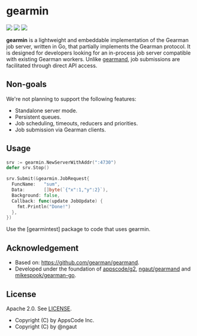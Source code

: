 # gearmin

<p align="left">
  <a href="LICENSE"><img src="https://img.shields.io/badge/license-Apache%202.0-blue.svg"/></a>
  <a href="https://codecov.io/gh/artefactual-labs/gearmin"><img src="https://img.shields.io/codecov/c/github/artefactual-labs/gearmain"/></a>
  <a href="https://pkg.go.dev/github.com/artefactual-labs/gearmin"><img src="https://img.shields.io/badge/go.dev-reference-007d9c?logo=go&logoColor=white&style=flat-square"/></a>
</p>

**gearmin** is a lightweight and embeddable implementation of the Gearman job
server, written in Go, that partially implements the Gearman protocol. It is
designed for developers looking for an in-process job server compatible with
existing Gearman workers. Unlike [gearmand], job submissions are facilitated
through direct API access.

## Non-goals

We're not planning to support the following features:

- Standalone server mode.
- Persistent queues.
- Job scheduling, timeouts, reducers and priorities.
- Job submission via Gearman clients.

## Usage

```go
srv := gearmin.NewServerWithAddr(":4730")
defer srv.Stop()

srv.Submit(&gearmin.JobRequest{
  FuncName:   "sum",
  Data:       []byte(`{"x":1,"y":2}`),
  Background: false,
  Callback: func(update JobUpdate) {
    fmt.Println("Done!")
  },
})
```

Use the [gearmintest] package to code that uses gearmin.

## Acknowledgement

* Based on: https://github.com/gearman/gearmand.
* Developed under the foundation of [appscode/g2], [ngaut/gearmand] and
  [mikespook/gearman-go].

## License

Apache 2.0. See [LICENSE](LICENSE).

- Copyright (C) by AppsCode Inc.
- Copyright (C) by @ngaut


[gearmand]: https://github.com/gearman/gearmand
[appscode/g2]: https://github.com/appscode/g2
[ngaut/gearmand]: https://github.com/ngaut/gearmand
[mikespook/gearman-go]: https://github.com/mikespook/gearman-go

